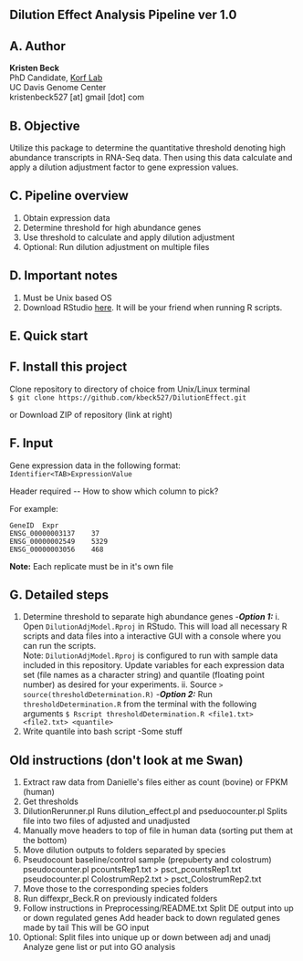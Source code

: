 ## Dilution Effect Analysis Pipeline ver 1.0

## A. Author
**Kristen Beck**  
PhD Candidate, [Korf Lab](www.korflab.ucdavis.edu)  
UC Davis Genome Center  
kristenbeck527 [at] gmail [dot] com

## B. Objective
Utilize this package to determine the quantitative threshold denoting high abundance transcripts in RNA-Seq data. Then using this data calculate and apply a dilution adjustment factor to gene expression values.

## C. Pipeline overview

1. Obtain expression data
2. Determine threshold for high abundance genes
3. Use threshold to calculate and apply dilution adjustment
4. Optional: Run dilution adjustment on multiple files

## D. Important notes
1. Must be Unix based OS
2. Download RStudio [here](http://www.rstudio.com). It will be your friend when running R scripts.

## E. Quick start


## F. Install this project
Clone repository to directory of choice from Unix/Linux terminal  
``$ git clone https://github.com/kbeck527/DilutionEffect.git``  

or Download ZIP of repository (link at right)

## F. Input
Gene expression data in the following format:  
`Identifier<TAB>ExpressionValue`

Header required
-- How to show which column to pick?

For example:  
```
GeneID	Expr
ENSG_00000003137	37
ENSG_00000002549	5329
ENSG_00000003056	468
```
**Note:** Each replicate must be in it's own file

## G. Detailed steps
1. Determine threshold to separate high abundance genes
	-***Option 1:*** 
		i. Open `DilutionAdjModel.Rproj` in RStudo. This will load all necessary R scripts and data files into a interactive GUI with a console where you can run the scripts.  
		Note: `DilutionAdjModel.Rproj` is configured to run with sample data included in this repository. Update variables for each expression data set (file names as a character string) and quantile (floating point number) as desired for your experiments.
		ii. Source
		``> source(thresholdDetermination.R)``
	-***Option 2:*** Run `thresholdDetermination.R` from the terminal with the following arguments
	``$ Rscript thresholdDetermination.R <file1.txt> <file2.txt> <quantile>``
2. Write quantile into bash script
	-Some stuff





## Old instructions (don't look at me Swan)  
1. Extract raw data from Danielle's files either as count (bovine) or FPKM (human)
2. Get thresholds
3. DilutionRerunner.pl
	Runs dilution_effect.pl and pseduocounter.pl
	Splits file into two files of adjusted and unadjusted
4. Manually move headers to top of file in human data (sorting put them at the bottom)
4. Move dilution outputs to folders separated by species
5. Pseudocount baseline/control sample (prepuberty and colostrum)
		pseudocounter.pl pcountsRep1.txt > psct_pcountsRep1.txt
		pseudocounter.pl ColostrumRep2.txt > psct_ColostrumRep2.txt
6. Move those to the corresponding species folders
7. Run diffexpr_Beck.R on previously indicated folders
8. Follow instructions in Preprocessing/README.txt
	Split DE output into up or down regulated genes
	Add header back to down regulated genes made by tail
	This will be GO input
9. Optional: Split files into unique up or down between adj and unadj
	Analyze gene list
	or put into GO analysis
		
